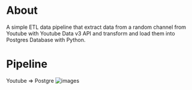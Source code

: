 # About
A simple ETL data pipeline that extract data from a random channel from Youtube with Youtube Data v3 API and transform and load them into Postgres Database with Python.

# Pipeline

Youtube => Postgre
![images](img_pipeline.jpg)

